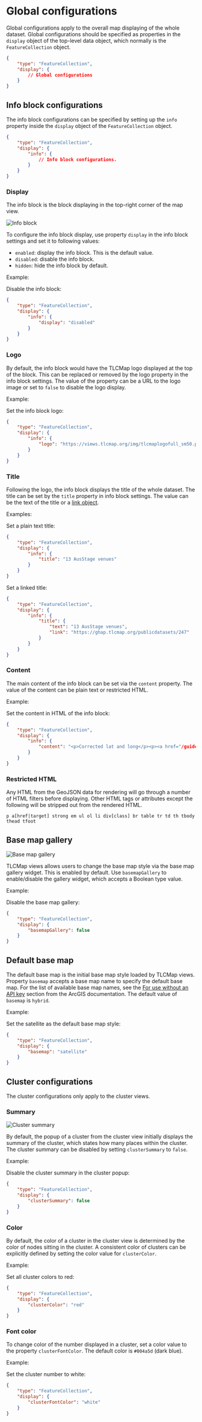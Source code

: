 # Global configurations

Global configurations apply to the overall map displaying of the whole dataset. Global configurations should be
specified as properties in the `display` object of the top-level data object, which normally is the `FeatureCollection`
object.

```json
{
    "type": "FeatureCollection",
    "display": {
        // Global configurations
    }
}
```

## Info block configurations

The info block configurations can be specified by setting up the `info` property inside the `display` object of the
`FeatureCollection` object.

```json
{
    "type": "FeatureCollection",
    "display": {
        "info": {
            // Info block configurations.
        }
    }
}
```

### Display

The info block is the block displaying in the top-right corner of the map view.

![Info block](./images/info-block.png)

To configure the info block display, use property `display` in the info block settings and set it to following values:
- `enabled`: display the info block. This is the default value.
- `disabled`: disable the info block.
- `hidden`: hide the info block by default.

Example:

Disable the info block:

```json
{
    "type": "FeatureCollection",
    "display": {
        "info": {
            "display": "disabled"
        }
    }
}
```

### Logo

By default, the info block would have the TLCMap logo displayed at the top of the block. This can be replaced or
removed by the logo property in the info block settings. The value of the property can be a URL to the logo image or
set to `false` to disable the logo display.

Example:

Set the info block logo:

```json
{
    "type": "FeatureCollection",
    "display": {
        "info": {
            "logo": "https://views.tlcmap.org/img/tlcmaplogofull_sm50.png"
        }
    }
}
```

### Title

Following the logo, the info block displays the title of the whole dataset. The title can be set by the `title` property
in info block settings. The value can be the text of the title or a [link object](./feature-configurations.md#links).

Examples:

Set a plain text title:

```json
{
    "type": "FeatureCollection",
    "display": {
        "info": {
            "title": "13 AusStage venues"
        }
    }
}
```

Set a linked title:

```json
{
    "type": "FeatureCollection",
    "display": {
        "info": {
            "title": {
                "text": "13 AusStage venues",
                "link": "https://ghap.tlcmap.org/publicdatasets/247"
            }
        }
    }
}
```

### Content

The main content of the info block can be set via the `content` property. The value of the content can be plain text or
restricted HTML.

Example:

Set the content in HTML of the info block:

```json
{
    "type": "FeatureCollection",
    "display": {
        "info": {
            "content": "<p>Corrected lat and long</p><p><a href="/guides/views/" target="_blank">Help</a> | <a href="/guides/views/#shareview" target="_blank">Share</a></p>"
        }
    }
}
```

### Restricted HTML

Any HTML from the GeoJSON data for rendering will go through a number of HTML filters before displaying. Other HTML tags
or attributes except the following will be stripped out from the rendered HTML.

```
p a[href|target] strong em ul ol li div[class] br table tr td th tbody thead tfoot
```

## Base map gallery

![Base map gallery](./images/base-map-gallery.png)

TLCMap views allows users to change the base map style via the base map gallery widget. This is enabled by default.
Use `basemapGallery` to enable/disable the gallery widget, which accepts a Boolean type value.

Example:

Disable the base map gallery:

```json
{
    "type": "FeatureCollection",
    "display": {
        "basemapGallery": false
    }
}
```

## Default base map

The default base map is the initial base map style loaded by TLCMap views. Property `basemap` accepts a base map name to
specify the default base map. For the list of available base map names, see the
[For use without an API key](https://developers.arcgis.com/javascript/latest/api-reference/esri-Map.html) section from
the ArcGIS documentation. The default value of `basemap` is `hybrid`.

Example:

Set the satellite as the default base map style:

```json
{
    "type": "FeatureCollection",
    "display": {
        "basemap": "satellite"
    }
}
```

## Cluster configurations

The cluster configurations only apply to the cluster views.

### Summary

![Cluster summary](./images/cluster-summary.png)

By default, the popup of a cluster from the cluster view initially displays the summary of the cluster, which states
how many places within the cluster. The cluster summary can be disabled by setting `clusterSummary` to `false`.

Example:

Disable the cluster summary in the cluster popup: 

```json
{
    "type": "FeatureCollection",
    "display": {
        "clusterSummary": false
    }
}
```

### Color

By default, the color of a cluster in the cluster view is determined by the color of nodes sitting in the cluster. A
consistent color of clusters can be explicitly defined by setting the color value for `clusterColor`.

Example:

Set all cluster colors to red:

```json
{
    "type": "FeatureCollection",
    "display": {
        "clusterColor": "red"
    }
}
```

### Font color

To change color of the number displayed in a cluster, set a color value to the property `clusterFontColor`. The default
color is `#004a5d` (dark blue).

Example:

Set the cluster number to white:

```json
{
    "type": "FeatureCollection",
    "display": {
        "clusterFontColor": "white"
    }
}
```
